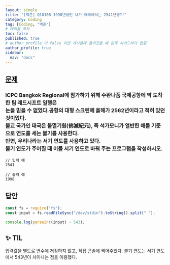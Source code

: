 ```yaml
---
layout: single
title: "[백준] Q18108 1998년생인 내가 태국에서는 2541년생?!"
category: Coding
tag: [Coding, "백준"]
# 테이블 목차
toc: false
published: true
# author_profile 이 false 이면 게시글에 들어갔을 때 왼쪽 사이드바가 접힘
author_profile: true
sidebar:
  nav: "docs"
---
```


## [문제](https://www.acmicpc.net/problem/18108)

### ICPC Bangkok Regional에 참가하기 위해 수완나품 국제공항에 막 도착한 팀 레드시프트 일행은<br/>눈을 믿을 수 없었다.공항의 대형 스크린에 올해가 2562년이라고 적혀 있던 것이었다.<br/>불교 국가인 태국은 불멸기원(佛滅紀元), 즉 석가모니가 열반한 해를 기준으로 연도를 세는 불기를 사용한다.<br/> 반면, 우리나라는 서기 연도를 사용하고 있다. <br/>불기 연도가 주어질 때 이를 서기 연도로 바꿔 주는 프로그램을 작성하시오.

```
// 입력 예
2541
```

```
// 출력 예
1998
```

## 답안

```javascript
const fs = require("fs");
const input = fs.readFileSync("/dev/stdin").toString().split(" ");

console.log(parseInt(input) - 543);
```

## ✨ TIL

입력값을 별도로 변수에 저장하지 않고, 직접 콘솔에 찍어주었다.
불기 연도는 서기 연도에서 543년이 차이나는 점을 이용했다.
